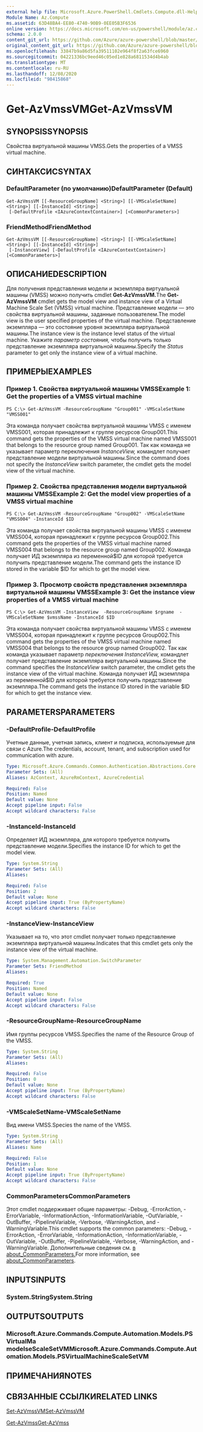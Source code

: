 ```yaml
---
external help file: Microsoft.Azure.PowerShell.Cmdlets.Compute.dll-Help.xml
Module Name: Az.Compute
ms.assetid: 63D48BA4-EE80-4740-90B9-0EE05B3F6536
online version: https://docs.microsoft.com/en-us/powershell/module/az.compute/get-azvmssvm
schema: 2.0.0
content_git_url: https://github.com/Azure/azure-powershell/blob/master/src/Compute/Compute/help/Get-AzVmssVM.md
original_content_git_url: https://github.com/Azure/azure-powershell/blob/master/src/Compute/Compute/help/Get-AzVmssVM.md
ms.openlocfilehash: 33847b9a86d5fa39511102e964f8f2a63fce6960
ms.sourcegitcommit: 04221336bc9eed46c05ed1e828a6811534d4b4ab
ms.translationtype: MT
ms.contentlocale: ru-RU
ms.lasthandoff: 12/08/2020
ms.locfileid: "98415868"
---
```

# <span data-ttu-id="4e033-101">Get-AzVmssVM</span><span class="sxs-lookup"><span data-stu-id="4e033-101">Get-AzVmssVM</span></span>

## <span data-ttu-id="4e033-102">SYNOPSIS</span><span class="sxs-lookup"><span data-stu-id="4e033-102">SYNOPSIS</span></span>
<span data-ttu-id="4e033-103">Свойства виртуальной машины VMSS.</span><span class="sxs-lookup"><span data-stu-id="4e033-103">Gets the properties of a VMSS virtual machine.</span></span>

## <span data-ttu-id="4e033-104">СИНТАКСИС</span><span class="sxs-lookup"><span data-stu-id="4e033-104">SYNTAX</span></span>

### <span data-ttu-id="4e033-105">DefaultParameter (по умолчанию)</span><span class="sxs-lookup"><span data-stu-id="4e033-105">DefaultParameter (Default)</span></span>
```
Get-AzVmssVM [[-ResourceGroupName] <String>] [[-VMScaleSetName] <String>] [[-InstanceId] <String>]
 [-DefaultProfile <IAzureContextContainer>] [<CommonParameters>]
```

### <span data-ttu-id="4e033-106">FriendMethod</span><span class="sxs-lookup"><span data-stu-id="4e033-106">FriendMethod</span></span>
```
Get-AzVmssVM [[-ResourceGroupName] <String>] [[-VMScaleSetName] <String>] [[-InstanceId] <String>]
 [-InstanceView] [-DefaultProfile <IAzureContextContainer>] [<CommonParameters>]
```

## <span data-ttu-id="4e033-107">ОПИСАНИЕ</span><span class="sxs-lookup"><span data-stu-id="4e033-107">DESCRIPTION</span></span>
<span data-ttu-id="4e033-108">Для получения представления модели и экземпляра виртуальной машины (VMSS) можно получить cmdlet **Get-AzVmssVM.**</span><span class="sxs-lookup"><span data-stu-id="4e033-108">The **Get-AzVmssVM** cmdlet gets the model view and instance view of a Virtual Machine Scale Set (VMSS) virtual machine.</span></span>
<span data-ttu-id="4e033-109">Представление модели — это свойства виртуальной машины, заданные пользователем.</span><span class="sxs-lookup"><span data-stu-id="4e033-109">The model view is the user specified properties of the virtual machine.</span></span>
<span data-ttu-id="4e033-110">Представление экземпляра — это состояние уровня экземпляра виртуальной машины.</span><span class="sxs-lookup"><span data-stu-id="4e033-110">The instance view is the instance level status of the virtual machine.</span></span>
<span data-ttu-id="4e033-111">Укажите *параметр состояния,* чтобы получить только представление экземпляра виртуальной машины.</span><span class="sxs-lookup"><span data-stu-id="4e033-111">Specify the *Status* parameter to get only the instance view of a virtual machine.</span></span>

## <span data-ttu-id="4e033-112">ПРИМЕРЫ</span><span class="sxs-lookup"><span data-stu-id="4e033-112">EXAMPLES</span></span>

### <span data-ttu-id="4e033-113">Пример 1. Свойства виртуальной машины VMSS</span><span class="sxs-lookup"><span data-stu-id="4e033-113">Example 1: Get the properties of a VMSS virtual machine</span></span>
```
PS C:\> Get-AzVmssVM -ResourceGroupName "Group001" -VMScaleSetName "VMSS001"
```

<span data-ttu-id="4e033-114">Эта команда получает свойства виртуальной машины VMSS с именем VMSS001, которая принадлежит к группе ресурсов Group001.</span><span class="sxs-lookup"><span data-stu-id="4e033-114">This command gets the properties of the VMSS virtual machine named VMSS001 that belongs to the resource group named Group001.</span></span>
<span data-ttu-id="4e033-115">Так как команда не указывает параметр переключения *InstanceView,* командлет получает представление модели виртуальной машины.</span><span class="sxs-lookup"><span data-stu-id="4e033-115">Since the command does not specify the *InstanceView* switch parameter, the cmdlet gets the model view of the virtual machine.</span></span>

### <span data-ttu-id="4e033-116">Пример 2. Свойства представления модели виртуальной машины VMSS</span><span class="sxs-lookup"><span data-stu-id="4e033-116">Example 2: Get the model view properties of a VMSS virtual machine</span></span>
```
PS C:\> Get-AzVmssVM -ResourceGroupName "Group002" -VMScaleSetName "VMSS004" -InstanceId $ID
```

<span data-ttu-id="4e033-117">Эта команда получает свойства виртуальной машины VMSS с именем VMSS004, которая принадлежит к группе ресурсов Group002.</span><span class="sxs-lookup"><span data-stu-id="4e033-117">This command gets the properties of the VMSS virtual machine named VMSS004 that belongs to the resource group named Group002.</span></span>
<span data-ttu-id="4e033-118">Команда получает ИД экземпляра из переменной$ID для которой требуется получить представление модели.</span><span class="sxs-lookup"><span data-stu-id="4e033-118">The command gets the instance ID stored in the variable $ID for which to get the model view.</span></span>

### <span data-ttu-id="4e033-119">Пример 3. Просмотр свойств представления экземпляра виртуальной машины VMSS</span><span class="sxs-lookup"><span data-stu-id="4e033-119">Example 3: Get the instance view properties of a VMSS virtual machine</span></span>
```
PS C:\> Get-AzVmssVM -InstanceView  -ResourceGroupName $rgname  -VMScaleSetName $vmssName -InstanceId $ID
```

<span data-ttu-id="4e033-120">Эта команда получает свойства виртуальной машины VMSS с именем VMSS004, которая принадлежит к группе ресурсов Group002.</span><span class="sxs-lookup"><span data-stu-id="4e033-120">This command gets the properties of the VMSS virtual machine named VMSS004 that belongs to the resource group named Group002.</span></span>
<span data-ttu-id="4e033-121">Так как команда указывает параметр *переключения InstanceView,* командлет получает представление экземпляра виртуальной машины.</span><span class="sxs-lookup"><span data-stu-id="4e033-121">Since the command specifies the *InstanceView* switch parameter, the cmdlet gets the instance view of the virtual machine.</span></span>
<span data-ttu-id="4e033-122">Команда получает ИД экземпляра из переменной$ID для которой требуется получить представление экземпляра.</span><span class="sxs-lookup"><span data-stu-id="4e033-122">The command gets the instance ID stored in the variable $ID for which to get the instance view.</span></span>

## <span data-ttu-id="4e033-123">PARAMETERS</span><span class="sxs-lookup"><span data-stu-id="4e033-123">PARAMETERS</span></span>

### <span data-ttu-id="4e033-124">-DefaultProfile</span><span class="sxs-lookup"><span data-stu-id="4e033-124">-DefaultProfile</span></span>
<span data-ttu-id="4e033-125">Учетные данные, учетная запись, клиент и подписка, используемые для связи с Azure.</span><span class="sxs-lookup"><span data-stu-id="4e033-125">The credentials, account, tenant, and subscription used for communication with azure.</span></span>

```yaml
Type: Microsoft.Azure.Commands.Common.Authentication.Abstractions.Core.IAzureContextContainer
Parameter Sets: (All)
Aliases: AzContext, AzureRmContext, AzureCredential

Required: False
Position: Named
Default value: None
Accept pipeline input: False
Accept wildcard characters: False
```

### <span data-ttu-id="4e033-126">-InstanceId</span><span class="sxs-lookup"><span data-stu-id="4e033-126">-InstanceId</span></span>
<span data-ttu-id="4e033-127">Определяет ИД экземпляра, для которого требуется получить представление модели.</span><span class="sxs-lookup"><span data-stu-id="4e033-127">Specifies the instance ID for which to get the model view.</span></span>

```yaml
Type: System.String
Parameter Sets: (All)
Aliases:

Required: False
Position: 2
Default value: None
Accept pipeline input: True (ByPropertyName)
Accept wildcard characters: False
```

### <span data-ttu-id="4e033-128">-InstanceView</span><span class="sxs-lookup"><span data-stu-id="4e033-128">-InstanceView</span></span>
<span data-ttu-id="4e033-129">Указывает на то, что этот cmdlet получает только представление экземпляра виртуальной машины.</span><span class="sxs-lookup"><span data-stu-id="4e033-129">Indicates that this cmdlet gets only the instance view of the virtual machine.</span></span>

```yaml
Type: System.Management.Automation.SwitchParameter
Parameter Sets: FriendMethod
Aliases:

Required: True
Position: Named
Default value: None
Accept pipeline input: False
Accept wildcard characters: False
```

### <span data-ttu-id="4e033-130">-ResourceGroupName</span><span class="sxs-lookup"><span data-stu-id="4e033-130">-ResourceGroupName</span></span>
<span data-ttu-id="4e033-131">Имя группы ресурсов VMSS.</span><span class="sxs-lookup"><span data-stu-id="4e033-131">Specifies the name of the Resource Group of the VMSS.</span></span>

```yaml
Type: System.String
Parameter Sets: (All)
Aliases:

Required: False
Position: 0
Default value: None
Accept pipeline input: True (ByPropertyName)
Accept wildcard characters: False
```

### <span data-ttu-id="4e033-132">-VMScaleSetName</span><span class="sxs-lookup"><span data-stu-id="4e033-132">-VMScaleSetName</span></span>
<span data-ttu-id="4e033-133">Вид имени VMSS.</span><span class="sxs-lookup"><span data-stu-id="4e033-133">Species the name of the VMSS.</span></span>

```yaml
Type: System.String
Parameter Sets: (All)
Aliases: Name

Required: False
Position: 1
Default value: None
Accept pipeline input: True (ByPropertyName)
Accept wildcard characters: False
```

### <span data-ttu-id="4e033-134">CommonParameters</span><span class="sxs-lookup"><span data-stu-id="4e033-134">CommonParameters</span></span>
<span data-ttu-id="4e033-135">Этот cmdlet поддерживает общие параметры: -Debug, -ErrorAction, -ErrorVariable, -InformationAction, -InformationVariable, -OutVariable, -OutBuffer, -PipelineVariable, -Verbose, -WarningAction, and -WarningVariable.</span><span class="sxs-lookup"><span data-stu-id="4e033-135">This cmdlet supports the common parameters: -Debug, -ErrorAction, -ErrorVariable, -InformationAction, -InformationVariable, -OutVariable, -OutBuffer, -PipelineVariable, -Verbose, -WarningAction, and -WarningVariable.</span></span> <span data-ttu-id="4e033-136">Дополнительные сведения см. [в about_CommonParameters.](http://go.microsoft.com/fwlink/?LinkID=113216)</span><span class="sxs-lookup"><span data-stu-id="4e033-136">For more information, see [about_CommonParameters](http://go.microsoft.com/fwlink/?LinkID=113216).</span></span>

## <span data-ttu-id="4e033-137">INPUTS</span><span class="sxs-lookup"><span data-stu-id="4e033-137">INPUTS</span></span>

### <span data-ttu-id="4e033-138">System.String</span><span class="sxs-lookup"><span data-stu-id="4e033-138">System.String</span></span>

## <span data-ttu-id="4e033-139">OUTPUTS</span><span class="sxs-lookup"><span data-stu-id="4e033-139">OUTPUTS</span></span>

### <span data-ttu-id="4e033-140">Microsoft.Azure.Commands.Compute.Automation.Models.PSVirtualMa modelseScaleSetVM</span><span class="sxs-lookup"><span data-stu-id="4e033-140">Microsoft.Azure.Commands.Compute.Automation.Models.PSVirtualMachineScaleSetVM</span></span>

## <span data-ttu-id="4e033-141">ПРИМЕЧАНИЯ</span><span class="sxs-lookup"><span data-stu-id="4e033-141">NOTES</span></span>

## <span data-ttu-id="4e033-142">СВЯЗАННЫЕ ССЫЛКИ</span><span class="sxs-lookup"><span data-stu-id="4e033-142">RELATED LINKS</span></span>

[<span data-ttu-id="4e033-143">Set-AzVmssVM</span><span class="sxs-lookup"><span data-stu-id="4e033-143">Set-AzVmssVM</span></span>](./Set-AzVmssVM.md)

[<span data-ttu-id="4e033-144">Get-AzVmss</span><span class="sxs-lookup"><span data-stu-id="4e033-144">Get-AzVmss</span></span>](./Get-AzVmss.md)



